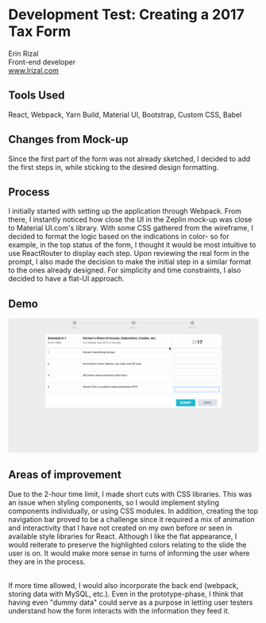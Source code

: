 # Development Test: Creating a 2017 Tax Form
Erin Rizal <br>
Front-end developer<br>
www.lrizal.com
## Tools Used
React, Webpack, Yarn Build, Material UI, Bootstrap, Custom CSS, Babel
## Changes from Mock-up
Since the first part of the form was not already sketched, I decided to add the first steps in, while sticking to the desired design formatting. 
## Process
I initially started with setting up the application through Webpack. From there, I instantly noticed how close the UI in the Zeplin mock-up was close to Material UI.com's library.
With some CSS gathered from the wireframe, I decided to format the logic based on the indications in color- so for example, in the top status of the form, I thought it would be most
intuitive to use ReactRouter to display each step. Upon reviewing the real form in the prompt, I also made the decision to make the initial step in a similar format to the ones already designed. For simplicity and time constraints, I also decided to have a flat-UI approach.
## Demo
![alt text](test.gif)

## Areas of improvement
Due to the 2-hour time limit, I made short cuts with CSS libraries. This was an issue when styling components, so I would implement styling components individually, or using CSS modules. In addition, creating the top navigation bar proved to be a challenge since it required a mix of animation and interactivity that I have not created on my own before or seen in available style libraries for React. Although I like the flat appearance, I would reiterate to preserve the highlighted colors relating to the slide the user is on. It would make more sense in turns of informing the user where they are in the process.
<br><br>

If more time allowed, I would also incorporate the back end (webpack, storing data with MySQL, etc.). Even in the prototype-phase, I think that having even "dummy data" could serve as a purpose in letting user testers understand how the form interacts with the information they feed it. 
